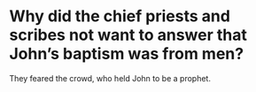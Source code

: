 # Why did the chief priests and scribes not want to answer that John’s baptism was from men?

They feared the crowd, who held John to be a prophet.
